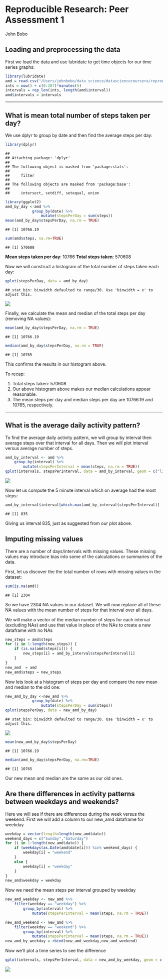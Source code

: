 # Reproducible Research: Peer Assessment 1
John Bobo  


## Loading and preprocessing the data
First we load the data and use lubridate to get time objects for our time series graphs:

```r
library(lubridate)
amd = read.csv("/Users/johnbobo/data_science/datasciencecoursera/reproducible_research/RepData_PeerAssessment1/activity.csv")
ints = now() + c(0:287)*minutes(5)
intervals = rep_len(ints, length(amd$interval))
amd$intervals = intervals
```

***

## What is mean total number of steps taken per day?
We use dplyr to group by date and then find the average steps per day:


```r
library(dplyr)
```

```
## 
## Attaching package: 'dplyr'
## 
## The following object is masked from 'package:stats':
## 
##     filter
## 
## The following objects are masked from 'package:base':
## 
##     intersect, setdiff, setequal, union
```

```r
library(ggplot2)
amd_by_day <-amd %>%
            group_by(date) %>%
                mutate(stepsPerDay = sum(steps))
mean(amd_by_day$stepsPerDay, na.rm = TRUE)
```

```
## [1] 10766.19
```

```r
sum(amd$steps, na.rm=TRUE)
```

```
## [1] 570608
```
**Mean steps taken per day**: 10766
**Total steps taken**: 570608

Now we will construct a histogram of the total number of steps taken each day:

```r
qplot(stepsPerDay, data = amd_by_day)
```

```
## stat_bin: binwidth defaulted to range/30. Use 'binwidth = x' to adjust this.
```

![](PA1_template_files/figure-html/unnamed-chunk-3-1.png) 

Finally, we calculate the mean and median of the total steps per day (removing NA
values):

```r
mean(amd_by_day$stepsPerDay, na.rm = TRUE)
```

```
## [1] 10766.19
```

```r
median(amd_by_day$stepsPerDay, na.rm = TRUE)
```

```
## [1] 10765
```
This confirms the results in our histogram above.

To recap:

1. Total steps taken: 570608
2. Our above histogram above makes our median calculations appear reasonable.
3. The mean steps per day and median steps per day are 10766.19 and 10765, 
respectively.

***

## What is the average daily activity pattern?

To find the average daily activity pattern, we will group by interval then average
steps over that interval for all days. Then we will plot interval versus average
number of steps.

```r
amd_by_interval <- amd %>%
    group_by(interval) %>%
        mutate(stepsPerInterval = mean(steps, na.rm = TRUE))
qplot(intervals, stepsPerInterval, data = amd_by_interval, geom = c("line"))
```

![](PA1_template_files/figure-html/unnamed-chunk-5-1.png) 

Now let us compute the 5 minute interval which on average had the most steps:

```r
amd_by_interval$interval[which.max(amd_by_interval$stepsPerInterval)]
```

```
## [1] 835
```
Giving us interval 835, just as suggested from our plot above.

## Imputing missing values
There are a number of days/intervals with missing values. These missing values may
introduce bias into some of the calculations or summaries of the data.

First, let us discover the the total number of rows with missing values in the 
dataset:

```r
sum(is.na(amd))
```

```
## [1] 2304
```
So we have 2304 NA values in our dataset. We will now replace all of these NA values
with the mean number of steps for that interval over all days.

We will make a vector of the median number of steps for each interval (excluding NAs)
and use that value in place of the NAs to create a new dataframe with no NAs

```r
new_steps = amd$steps
for (i in 1:length(new_steps)) {
    if (is.na(amd$steps[i])) {
        new_steps[i] = amd_by_interval$stepsPerInterval[i]
    }
}
new_amd  = amd
new_amd$steps = new_steps
```
Now lets look at a histogram of steps per day and compare the new mean and median 
to the old one:

```r
new_amd_by_day <-new_amd %>%
            group_by(date) %>%
                mutate(stepsPerDay = sum(steps))
qplot(stepsPerDay, data = new_amd_by_day)
```

```
## stat_bin: binwidth defaulted to range/30. Use 'binwidth = x' to adjust this.
```

![](PA1_template_files/figure-html/unnamed-chunk-9-1.png) 

```r
mean(new_amd_by_day$stepsPerDay)
```

```
## [1] 10766.19
```

```r
median(amd_by_day$stepsPerDay, na.rm=TRUE)
```

```
## [1] 10765
```

Our new mean and median are the same as our old ones.


## Are there differences in activity patterns between weekdays and weekends?
Here we will see if there are differences during the week versus the weekend.
First we will add a column to our new_amd dataframe for weekday

```r
weekday = vector(length=length(new_amd$date))
weekend_days = c("Sunday","Saturday")
for (i in 1:length(new_amd$date)) {
    if (weekdays(as.Date(amd$date[i])) %in% weekend_days) {
        weekday[i] = "weekend"
    }
    else {
        weekday[i] = "weekday"
    }
}
new_amd$weekday = weekday
```
Now we need the mean steps per interval grouped by weekday

```r
new_amd_weekday <- new_amd %>%
    filter(weekday == "weekday") %>%
        group_by(interval) %>%
            mutate(stepsPerInterval = mean(steps, na.rm = TRUE))

new_amd_weekend <- new_amd %>%
    filter(weekday == "weekend") %>%
        group_by(interval) %>%
            mutate(stepsPerInterval = mean(steps, na.rm = TRUE))
new_amd_by_weekday = rbind(new_amd_weekday,new_amd_weekend)
```
Now we'll plot a time series to see the difference

```r
qplot(intervals, stepsPerInterval, data = new_amd_by_weekday, geom = c("line"), facets=weekday~.)
```

![](PA1_template_files/figure-html/unnamed-chunk-12-1.png) 

